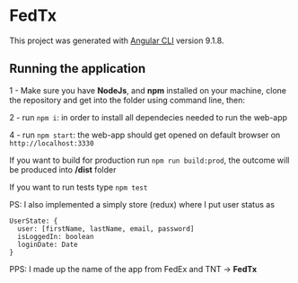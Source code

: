 # FedTx

This project was generated with [Angular CLI](https://github.com/angular/angular-cli) version 9.1.8.

## Running the application

1 - Make sure you have **NodeJs**, and **npm** installed on your machine, clone the repository and get into the folder using command line, then:

2 - run `npm i`: in order to install all dependecies needed to run the web-app

4 - run `npm start`: the web-app should get opened on default browser on `http://localhost:3330`

If you want to build for production run `npm run build:prod`, the outcome will be produced into **/dist** folder

If you want to run tests type `npm test`

PS: I also implemented a simply store (redux) where I put user status as
```
UserState: {
  user: [firstName, lastName, email, password]
  isLoggedIn: boolean
  loginDate: Date
}
```
PPS: I made up the name of the app from FedEx and TNT -> **FedTx**
